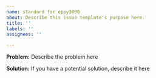 ```yaml
---
name: standard for eppy3000
about: Describe this issue template's purpose here.
title: ''
labels: ''
assignees: ''

---
```


**Problem:** Describe the problem here

**Solution:** If you have a potential solution, describe it here
